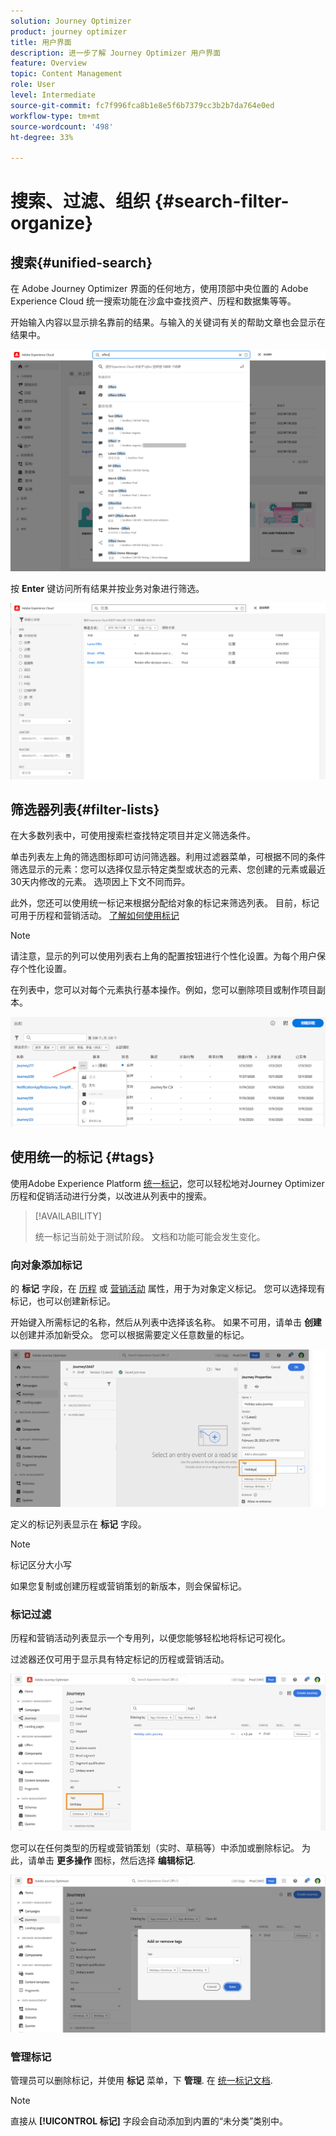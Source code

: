 ```yaml
---
solution: Journey Optimizer
product: journey optimizer
title: 用户界面
description: 进一步了解 Journey Optimizer 用户界面
feature: Overview
topic: Content Management
role: User
level: Intermediate
source-git-commit: fc7f996fca8b1e8e5f6b7379cc3b2b7da764e0ed
workflow-type: tm+mt
source-wordcount: '498'
ht-degree: 33%

---
```



# 搜索、过滤、组织 {#search-filter-organize}

## 搜索{#unified-search}

在 Adobe Journey Optimizer 界面的任何地方，使用顶部中央位置的 Adobe Experience Cloud 统一搜索功能在沙盒中查找资产、历程和数据集等等。

开始输入内容以显示排名靠前的结果。与输入的关键词有关的帮助文章也会显示在结果中。

![](assets/unified-search.png)

按 **Enter** 键访问所有结果并按业务对象进行筛选。

![](assets/search-and-filter.png)

## 筛选器列表{#filter-lists}

在大多数列表中，可使用搜索栏查找特定项目并定义筛选条件。

单击列表左上角的筛选图标即可访问筛选器。利用过滤器菜单，可根据不同的条件筛选显示的元素：您可以选择仅显示特定类型或状态的元素、您创建的元素或最近30天内修改的元素。 选项因上下文不同而异。

此外，您还可以使用统一标记来根据分配给对象的标记来筛选列表。 目前，标记可用于历程和营销活动。 [了解如何使用标记](#tags)

>[!NOTE]
>
>请注意，显示的列可以使用列表右上角的配置按钮进行个性化设置。为每个用户保存个性化设置。

在列表中，您可以对每个元素执行基本操作。例如，您可以删除项目或制作项目副本。

![](assets/journey4.png)

## 使用统一的标记 {#tags}

使用Adobe Experience Platform [统一标记](https://experienceleague.adobe.com/docs/experience-platform/administrative-tags/overview.html)，您可以轻松地对Journey Optimizer历程和促销活动进行分类，以改进从列表中的搜索。

>[!AVAILABILITY]
>
>统一标记当前处于测试阶段。 文档和功能可能会发生变化。

### 向对象添加标记

的 **标记** 字段，在 [历程](../building-journeys/journey-gs.md#change-properties) 或 [营销活动](../campaigns/create-campaign.md#create) 属性，用于为对象定义标记。 您可以选择现有标记，也可以创建新标记。

开始键入所需标记的名称，然后从列表中选择该名称。 如果不可用，请单击 **创建** 以创建并添加新受众。 您可以根据需要定义任意数量的标记。

![](assets/tags1.png)

定义的标记列表显示在 **标记** 字段。

>[!NOTE]
>
> 标记区分大小写
> 
> 如果您复制或创建历程或营销策划的新版本，则会保留标记。

### 标记过滤

历程和营销活动列表显示一个专用列，以便您能够轻松地将标记可视化。

过滤器还仅可用于显示具有特定标记的历程或营销活动。

![](assets/tags2.png)

您可以在任何类型的历程或营销策划（实时、草稿等）中添加或删除标记。 为此，请单击 **更多操作** 图标，然后选择 **编辑标记**.

![](assets/tags3.png)

### 管理标记

管理员可以删除标记，并使用 **标记** 菜单，下 **管理**. 在 [统一标记文档](https://experienceleague.adobe.com/docs/experience-platform/administrative-tags/ui/managing-tags.html).

>[!NOTE]
>
> 直接从 **[!UICONTROL 标记]** 字段会自动添加到内置的“未分类”类别中。
